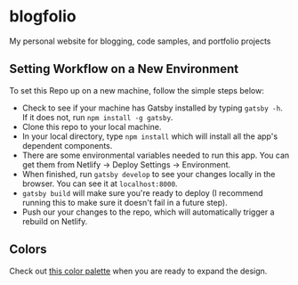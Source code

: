 # blogfolio
My personal website for blogging, code samples, and portfolio projects

## Setting Workflow on a New Environment

To set this Repo up on a new machine, follow the simple steps below:

* Check to see if your machine has Gatsby installed by typing `gatsby -h`. If it does not, run `npm install -g gatsby`.
* Clone this repo to your local machine.
* In your local directory, type `npm install` which will install all the app's dependent components.
* There are some environmental variables needed to run this app. You can get them from Netlify -> Deploy Settings -> Environment. 
* When finished, run `gatsby develop` to see your changes locally in the browser. You can see it at `localhost:8000`.
* `gatsby build` will make sure you're ready to deploy (I recommend running this to make sure it doesn't fail in a future step).
* Push our your changes to the repo, which will automatically trigger a rebuild on Netlify.

## Colors

Check out [this color palette](https://paletton.com/#uid=63v0u0k++JguxZLP++V+WtF+9ng) when you are ready to expand the design.
